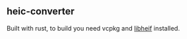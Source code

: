 ## heic-converter

Built with rust, to build you need vcpkg and [libheif](https://github.com/strukturag/libheif) installed.
